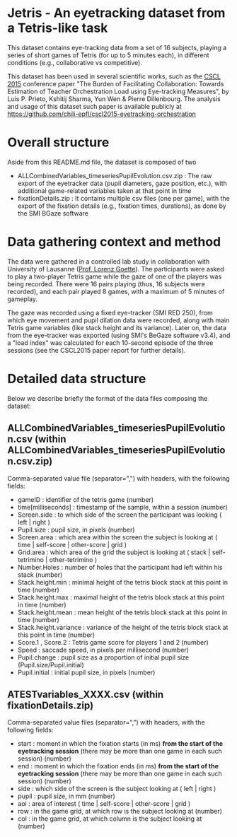 Jetris - An eyetracking dataset from a Tetris-like task
=======================================================

This dataset contains eye-tracking data from a set of 16 subjects, playing a series of short games of Tetris (for up to 5 minutes each), in different conditions (e.g., collaborative vs competitive).

This dataset has been used in several scientific works, such as the [CSCL 2015](http://isls.org/cscl2015/) conference paper "The Burden of Facilitating Collaboration: Towards Estimation of Teacher Orchestration Load using Eye-tracking Measures", by Luis P. Prieto, Kshitij Sharma, Yun Wen & Pierre Dillenbourg. The analysis and usage of this dataset such paper is available publicly at https://github.com/chili-epfl/cscl2015-eyetracking-orchestration

# Overall structure

Aside from this README.md file, the dataset is composed of two 

* ALLCombinedVariables_timeseriesPupilEvolution.csv.zip : The raw export of the eyetracker data (pupil diameters, gaze position, etc.), with additional game-related variables taken at that point in time
* fixationDetails.zip : It contains multiple csv files (one per game), with the export of the fixation details (e.g., fixation times, durations), as done by the SMI BGaze software

# Data gathering context and method

The data were gathered in a controlled lab study in collaboration with University of Lausanne ([Prof. Lorenz Goette](https://applicationspub.unil.ch/interpub/noauth/php/Un/UnPers.php?PerNum=1081343)). The participants were asked to play a two-player Tetris game while the gaze of one of the players was being recorded. There were 16 pairs playing (thus, 16 subjects were recorded), and each pair played 8 games, with a maximum of 5 minutes of gameplay.

The gaze was recorded using a fixed eye-tracker (SMI RED 250), from which eye movement and pupil dilation data were recorded, along with main Tetris game variables (like stack height and its variance). Later on, the data from the eye-tracker was exported (using SMI's BeGaze software v3.4), and a "load index" was calculated for each 10-second episode of the three sessions (see the CSCL2015 paper report for further details).


# Detailed data structure

Below we describe briefly the format of the data files composing the dataset:

## ALLCombinedVariables_timeseriesPupilEvolution.csv (within ALLCombinedVariables_timeseriesPupilEvolution.csv.zip)

Comma-separated value file (separator=",") with headers, with the following fields:

* gameID : identifier of the tetris game (number)
* time[milliseconds] : timestamp of the sample, within a session (number)
* Screen.side : to which side of the screen the participant was looking ( left | right )
* Pupil.size : pupil size, in pixels (number)
* Screen.area : which area within the screen the subject is looking at ( time | self-score | other-score | grid )
* Grid.area : which area of the grid the subject is looking at ( stack | self-tetrimino | other-tetrimino )
* Number.Holes : number of holes that the participant had left within his stack (number)
* Stack.height.min : minimal height of the tetris block stack at this point in time (number)
* Stack.height.max : maximal height of the tetris block stack at this point in time (number)
* Stack.height.mean : mean height of the tetris block stack at this point in time (number)
* Stack.height.variance : variance of the height of the tetris block stack at this point in time (number)
* Score.1 , Score.2 : Tetris game score for players 1 and 2 (number)
* Speed : saccade speed, in pixels per millisecond (number)
* Pupil.change : pupil size as a proportion of initial pupil size (Pupil.size/Pupil.initial)
* Pupil.initial : initial pupil size, in pixels (number)

## ATESTvariables_XXXX.csv (within fixationDetails.zip)

Comma-separated value files (separator=",") with headers, with the following fields:

* start : moment in which the fixation starts (in ms) **from the start of the eyetracking session** (there may be more than one game in each such session) (number)
* end : moment in which the fixation ends (in ms) **from the start of the eyetracking session** (there may be more than one game in each such session) (number)
* side : which side of the screen is the subject looking at ( left | right )
* pupil : pupil size, in mm (number)
* aoi : area of interest ( time | self-score | other-score | grid )
* row : in the game grid, at which row is the subject looking at (number)
* col : in the game grid, at which column is the subject looking at (number)
